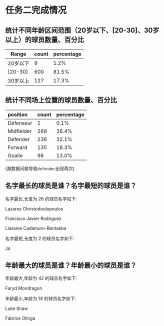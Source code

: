 # 任务二完成情况

## 统计不同年龄区间范围（20岁以下、[20-30]、30岁以上）的球员数量、百分比

| Range    | count | percentage |
| -------- | ----- | ---------- |
| 20岁以下 | 9     | 1.2%       |
| [20-30]  | 600   | 81.5%      |
| 30岁以上 | 127   | 17.3%      |

## 统计不同场上位置的球员数量、百分比

|position|count |percentage|
|:----|:----|:----|
|Défenseur|1| 0.1%|
|Midfielder|  268| 36.4%|
|Defender|236 |32.1%|
|Forward| 135| 18.3%|
|Goalie|  96|13.0%|

(源数据问题导致`defender`出现两次)

## 名字最长的球员是谁？名字最短的球员是谁？

名字最长,长度为 26 的球员名字如下:

Lazaros Christodoulopoulos

Francisco Javier Rodriguez

Liassine Cadamuro-Bentaeba

名字最短,长度为 2 的球员名字如下:

Jô

## 年龄最大的球员是谁？年龄最小的球员是谁？

年龄最大,年龄为 42 的球员名字如下:

Faryd Mondragon

年龄最小,年龄为 18 的球员名字如下:

Luke Shaw

Fabrice Olinga
